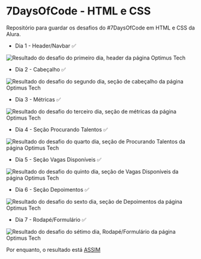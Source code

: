 # 7DaysOfCode - HTML e CSS
Repositório para guardar os desafios do #7DaysOfCode em HTML e CSS da Alura.

* Dia 1 - Header/Navbar ✅
<img src="https://i.imgur.com/fb2e7yh.png" alt="Resultado do desafio do primeiro dia, header da página Optimus Tech">

* Dia 2 - Cabeçalho ✅
<img src="https://imgur.com/A8zpihz.png" alt="Resultado do desafio do segundo dia, seção de cabeçalho da página Optimus Tech">

* Dia 3 - Métricas ✅
<img src="https://i.imgur.com/Tqrfi91.png" alt="Resultado do desafio do terceiro dia, seção de métricas da página Optimus Tech">

* Dia 4 - Seção Procurando Talentos ✅
<img src="https://i.imgur.com/SEFagcO.png" alt="Resultado do desafio do quarto dia, seção de Procurando Talentos da página Optimus Tech">

* Dia 5 - Seção Vagas Disponíveis ✅
<img src="https://i.imgur.com/f3L7YdT.png" alt="Resultado do desafio do quinto dia, seção de Vagas Disponíveis da página Optimus Tech">

* Dia 6 - Seção Depoimentos ✅
<img src="https://i.imgur.com/PuMnyJt.png" alt="Resultado do desafio do sexto dia, seção de Depoimentos da página Optimus Tech">

* Dia 7 - Rodapé/Formulário ✅
<img src="https://i.imgur.com/ElgcNYi.png" alt="Resultado do desafio do sétimo dia, Rodapé/Formulário da página Optimus Tech">

Por enquanto, o resultado está <a href="https://enyus.github.io/7DoC-HTML-CSS/optimusTech/index.html">ASSIM</a>

